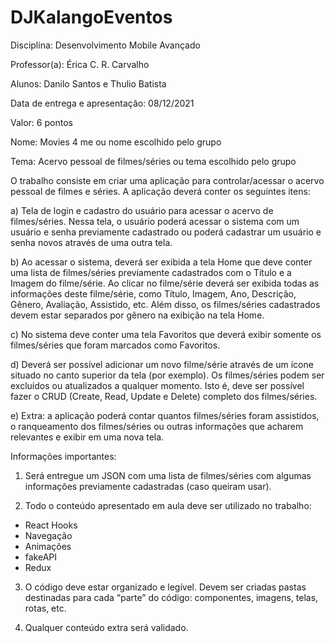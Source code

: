 # DJKalangoEventos

Disciplina: Desenvolvimento Mobile Avançado

Professor(a): Érica C. R. Carvalho

Alunos: Danilo Santos e Thulio Batista

Data de entrega e apresentação: 08/12/2021

Valor: 6 pontos

Nome: Movies 4 me ou nome escolhido pelo grupo

Tema: Acervo pessoal de filmes/séries ou tema escolhido pelo grupo

O trabalho consiste em criar uma aplicação para controlar/acessar o acervo pessoal de
filmes e séries. A aplicação deverá conter os seguintes itens:

a) Tela de login e cadastro do usuário para acessar o acervo de filmes/séries. Nessa
tela, o usuário poderá acessar o sistema com um usuário e senha previamente
cadastrado ou poderá cadastrar um usuário e senha novos através de uma outra tela.

b) Ao acessar o sistema, deverá ser exibida a tela Home que deve conter uma lista de
filmes/séries previamente cadastrados com o Título e a Imagem do filme/série. Ao
clicar no filme/série deverá ser exibida todas as informações deste filme/série, como
Título, Imagem, Ano, Descrição, Gênero, Avaliação, Assistido, etc. Além disso, os
filmes/séries cadastrados devem estar separados por gênero na exibição na tela
Home.

c) No sistema deve conter uma tela Favoritos que deverá exibir somente os
filmes/séries que foram marcados como Favoritos.

d) Deverá ser possível adicionar um novo filme/série através de um ícone situado
no canto superior da tela (por exemplo). Os filmes/séries podem ser excluídos ou
atualizados a qualquer momento. Isto é, deve ser possível fazer o CRUD (Create,
Read, Update e Delete) completo dos filmes/séries.

e) Extra: a aplicação poderá contar quantos filmes/séries foram assistidos, o
ranqueamento dos filmes/séries ou outras informações que acharem relevantes e
exibir em uma nova tela. 

Informações importantes:

1. Será entregue um JSON com uma lista de filmes/séries com algumas informações
previamente cadastradas (caso queiram usar).

2. Todo o conteúdo apresentado em aula deve ser utilizado no trabalho:
- React Hooks
- Navegação
- Animações
- fakeAPI
- Redux

3. O código deve estar organizado e legível. Devem ser criadas pastas destinadas para
cada “parte” do código: componentes, imagens, telas, rotas, etc.

4. Qualquer conteúdo extra será validado.
